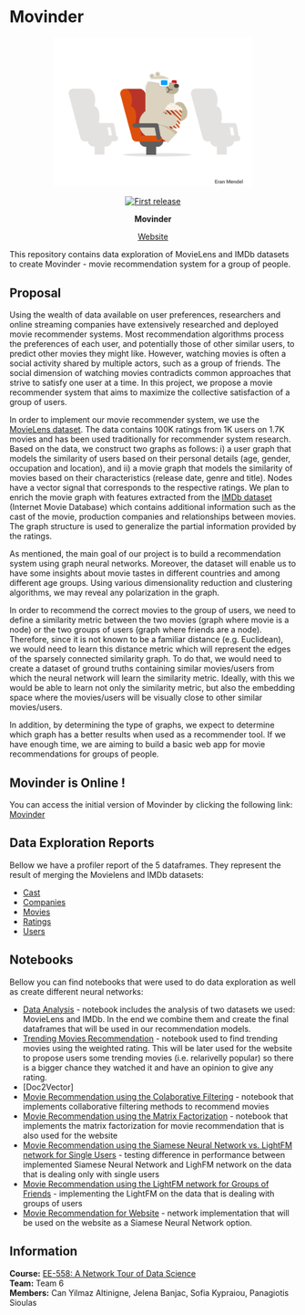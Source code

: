 # Movinder

<div align="center">
  <p>
  <img src="images/movie.gif" width="350" />
  </p>
  <p>
    <a href="">
      <img alt="First release" src="https://img.shields.io/badge/release-v1.0-brightgreen.svg" />
    </a>
  </p>

  <p>
    <strong>Movinder</strong>
  </p>
  
  <p>
    <a href="https://movinder.herokuapp.com/">
      Website
    </a>
  </p>
</div>

This repository contains data exploration of MovieLens and IMDb datasets to create Movinder - movie recommendation system for a group of people.

## Proposal
Using the wealth of data available on user preferences, researchers and online streaming
companies have extensively researched and deployed movie recommender systems.
Most recommendation algorithms process the preferences of each user, and potentially
those of other similar users, to predict other movies they might like. However, watching
movies is often a social activity shared by multiple actors, such as a group of friends. The
social dimension of watching movies contradicts common approaches that strive to
satisfy one user at a time. In this project, we propose a movie recommender system that
aims to maximize the collective satisfaction of a group of users.

In order to implement our movie recommender system, we use the [MovieLens dataset](https://grouplens.org/datasets/movielens/).
The data contains 100K ratings from 1K users on 1.7K movies and has been used
traditionally for recommender system research. Based on the data, we construct two
graphs as follows: i) a user graph that models the similarity of users based on their
personal details (age, gender, occupation and location), and ii) a movie graph that models
the similarity of movies based on their characteristics (release date, genre and title).
Nodes have a vector signal that corresponds to the respective ratings. We plan to enrich
the movie graph with features extracted from the [IMDb dataset](https://datasets.imdbws.com/) (Internet Movie
Database) which contains additional information such as the cast of the movie,
production companies and relationships between movies. The graph structure is used to
generalize the partial information provided by the ratings.

As mentioned, the main goal of our project is to build a recommendation system using
graph neural networks. Moreover, the dataset will enable us to have some insights about
movie tastes in different countries and among different age groups. Using various
dimensionality reduction and clustering algorithms, we may reveal any polarization in the
graph.

In order to recommend the correct movies to the group of users, we need to define a similarity
metric between the two movies (graph where movie is a node) or the two groups of users (graph
where friends are a node). Therefore, since it is not known to be a familiar distance (e.g.
Euclidean), we would need to learn this distance metric which will represent the edges of
the sparsely connected similarity graph. To do that, we would need to create a dataset of
ground truths containing similar movies/users from which the neural network will learn
the similarity metric. Ideally, with this we would be able to learn not only the similarity
metric, but also the embedding space where the movies/users will be visually close to
other similar movies/users.

In addition, by determining the type of graphs, we expect to determine which graph has a
better results when used as a recommender tool. If we have enough time, we are aiming
to build a basic web app for movie recommendations for groups of people.

## Movinder is Online !
You can access the initial version of Movinder by clicking the following link: [Movinder](https://movinder.herokuapp.com)

## Data Exploration Reports
Bellow we have a profiler report of the 5 dataframes. They represent the result of merging the Movielens and IMDb datasets:
- [Cast](https://htmlpreview.github.io/?https://github.com/Movinder/movielens-imdb-exploration/blob/master/data/reports/cast_report.html)
- [Companies](https://htmlpreview.github.io/?https://github.com/Movinder/movielens-imdb-exploration/blob/master/data/reports/companies_report.html)
- [Movies](https://htmlpreview.github.io/?https://github.com/Movinder/movielens-imdb-exploration/blob/master/data/reports/movies_report.html)
- [Ratings](https://htmlpreview.github.io/?https://github.com/Movinder/movielens-imdb-exploration/blob/master/data/reports/ratings_report.html)
- [Users](https://htmlpreview.github.io/?https://github.com/Movinder/movielens-imdb-exploration/blob/master/data/reports/users_report.html)

## Notebooks
Bellow you can find notebooks that were used to do data exploration as well as create different neural networks:
- [Data Analysis](https://nbviewer.jupyter.org/github/Movinder/movielens-imdb-exploration/blob/master/data_analysis.ipynb) - notebook includes the analysis of two datasets we used: MovieLens and IMDb. In the end we combine them and create the final dataframes that will be used in our recommendation models.
- [Trending Movies Recommendation](https://nbviewer.jupyter.org/github/Movinder/movielens-imdb-exploration/blob/master/trending_movie_recommendation.ipynb) - notebook used to find trending movies using the weighted rating. This will be later used for the website to propose users some trending movies (i.e. relarivelly popular) so there is a bigger chance they watched it and have an opinion to give any rating.
- [Doc2Vector]
- [Movie Recommendation using the Colaborative Filtering](https://nbviewer.jupyter.org/github/Movinder/movielens-imdb-exploration/blob/master/collaborative_filtering_can.ipynb) - notebook that implements collaborative filtering methods to recommend movies
- [Movie Recommendation using the Matrix Factorization](https://nbviewer.jupyter.org/github/Movinder/movielens-imdb-exploration/blob/master/matrix_factorization.ipynb) - notebook that implements the matrix factorization for movie recommendation that is also used for the website 
- [Movie Recommendation using the Siamese Neural Network vs. LightFM network for Single Users](https://nbviewer.jupyter.org/github/Movinder/movielens-imdb-exploration/blob/master/movie_recommendation_with_LightFM_person.ipynb) - testing difference in performance between implemented Siamese Neural Network and LighFM network on the data that is dealing only with single users
- [Movie Recommendation using the LightFM network for Groups of Friends](https://nbviewer.jupyter.org/github/Movinder/movielens-imdb-exploration/blob/master/movie_recommendation_with_LightFM_friends.ipynb) - implementing the LightFM on the data that is dealing with groups of users
- [Movie Recommendation for Website](https://nbviewer.jupyter.org/github/Movinder/movielens-imdb-exploration/blob/master/movie_recommendation_with_LightFM_friends_WEBAPP.ipynb) - network implementation that will be used on the website as a Siamese Neural Network option.



## Information
**Course:** [EE-558: A Network Tour of Data Science](https://github.com/mdeff/ntds_2019)  
**Team:** Team 6  
**Members:**  Can Yilmaz Altinigne, Jelena Banjac, Sofia Kypraiou, Panagiotis Sioulas 
